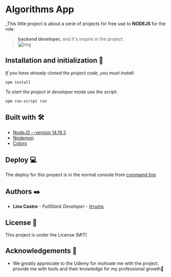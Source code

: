 # Algorithms App

\_This little project is about a serie of projects for free use to **NODEJS** for the role:

> **backend developer,** and it's inspire in the project:
> <br>
> <img src="https://nodejs.org/static/images/logo.svg" alt="img">
> <br>

## Installation and initialization 🔧

_If you have already cloned the project code, you must install:_

```
npm install
```

_To start the project in developer mode use the script:_

```
npm run-script run
```

## Built with 🛠️

- [NodeJS --version 14.19.3](https://nodejs.org/en/docs/)
- [Nodemon](https://www.npmjs.com/package/nodemon)
- [Colors](https://www.npmjs.com/package/colors)

## Deploy 💻

The deploy for this proyect is in the normal console from <a href="https://nodejs.org/en/docs/" target="_BLANK">command line</a>

## Authors ✒️

- **Lina Castro** - _FullStack Developer_ - [lirrums](https://github.com/lirrumscode)

## License 📄

This project is under the License (MIT)

## Acknowledgements 🎁

- We greatly appreciate to the Udemy for motivate me with the project. provide me with tools and their knowledge for my professional growth📢
